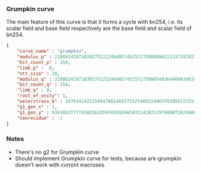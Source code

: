 ### Grumpkin curve
The main feature of this
curve is that it forms a cycle with bn254, i.e. its scalar field and base
field respectively are the base field and scalar field of bn254.

```json
{
    "curve_name" : "grumpkin",
    "modulus_p" : 21888242871839275222246405745257275088696311157297823662689037894645226208583,
    "bit_count_p" : 254,
    "limb_p" :  8,
    "ntt_size" : 28,
    "modulus_q" : 21888242871839275222246405745257275088548364400416034343698204186575808495617,
    "bit_count_q" : 254,
    "limb_q" : 8,
    "root_of_unity": 1,
    "weierstrass_b" : 1476341431159447801469771925460324463763056721553502262059448657299560726618,
    "g1_gen_x" : 1,
    "g1_gen_y" : 9363053777743881629597603024654311418217976890726246060552911861324066865624,
    "nonresidue" : -1
}
```

### Notes

- There's no g2 for Grumpkin curve
- Should implement Grumpkin curve for tests, because ark-grumpkin doesn't work with current macroses